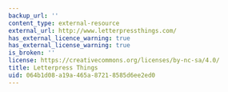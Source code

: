 ```yaml
---
backup_url: ''
content_type: external-resource
external_url: http://www.letterpressthings.com/
has_external_licence_warning: true
has_external_license_warning: true
is_broken: ''
license: https://creativecommons.org/licenses/by-nc-sa/4.0/
title: Letterpress Things
uid: 064b1d08-a19a-465a-8721-8585d6ee2ed0
---
```

